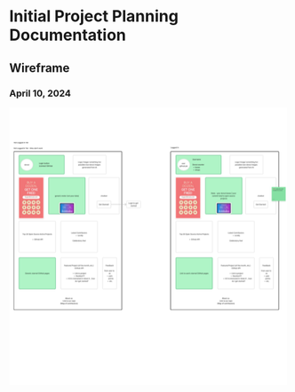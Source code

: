 # Initial Project Planning Documentation

## Wireframe

### April 10, 2024

![Wireframe](assets/OSD-wireframe1.png)
